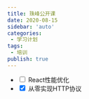```yaml
---
title: 珠峰公开课
date: 2020-08-15
sidebar: 'auto'
categories:
 - 学习计划
tags:
 - 培训
publish: true
---
```


- <input type="checkbox"></input> React性能优化
- <input type="checkbox" checked></input> 从零实现HTTP协议